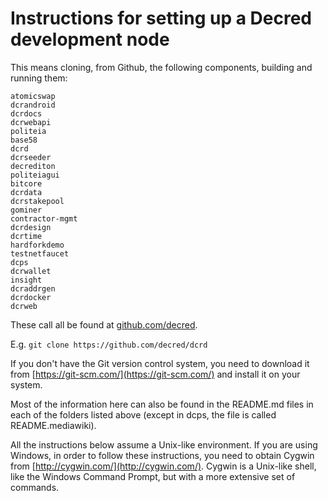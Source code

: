 # Instructions for setting up a Decred development node

This means cloning, from Github, the following components, building and running them:

    atomicswap		
    dcrandroid		
    dcrdocs			
    dcrwebapi		
    politeia
    base58			
    dcrd			
    dcrseeder		
    decrediton		
    politeiagui
    bitcore			
    dcrdata			
    dcrstakepool		
    gominer			
    contractor-mgmt		
    dcrdesign		
    dcrtime			
    hardforkdemo		
    testnetfaucet
    dcps			
    dcrwallet		
    insight
    dcraddrgen		
    dcrdocker		
    dcrweb			

These call all be found at [github.com/decred](https://github.com/decred).

E.g. `git clone https://github.com/decred/dcrd`

If you don't have the Git version control system, you need to download it from [https://git-scm.com/](https://git-scm.com/) and install it on your system.

Most of the information here can also be found in the README.md files in each of the folders listed above (except in dcps, the file is called README.mediawiki).

All the instructions below assume a Unix-like environment. If you are using Windows, in order to follow these instructions, you need to obtain Cygwin from [http://cygwin.com/](http://cygwin.com/). Cygwin is a Unix-like shell, like the Windows Command Prompt, but with a more extensive set of commands.
